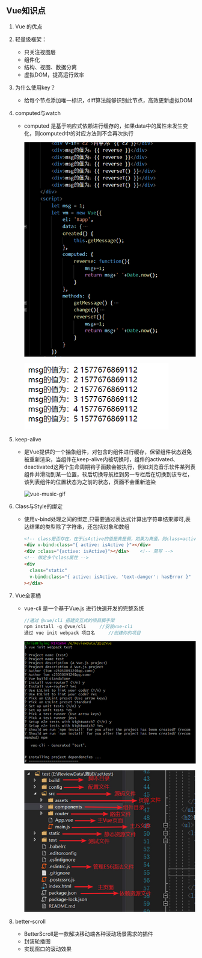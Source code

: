 ## Vue知识点

1. Vue 的优点

2. 轻量级框架：

   - 只关注视图层
   - 组件化
   - 结构、视图、数据分离
   - 虚拟DOM，提高运行效率

3. 为什么使用key？

   - 给每个节点添加唯一标识，diff算法能够识别此节点，高效更新虚拟DOM

4. computed与watch

   - computed 是基于响应式依赖进行缓存的，如果data中的属性未发生变化，则computed中的对应方法则不会再次执行

     ![computed](./image//computed.png)

     ![computed2](./image//computed2.png)

5. keep-alive

   + 是Vue提供的一个抽象组件，对包含的组件进行缓存，保留组件状态避免被重新渲染，当组件在keep-alive内被切换时，组件的activated、deactivated这两个生命周期钩子函数会被执行，例如浏览音乐软件某列表组件并滑动到某一位置，软后切换导航栏到另一专栏后在切换到该专栏，该列表组件的位置状态为之前的状态，页面不会重新渲染

     ![vue-music-gif](./image/vue-music-gif.gif)

6. Class与Style的绑定

   + 使用v-bind处理之间的绑定,只需要通过表达式计算出字符串结果即可,表达结果的类型除了字符串，还包括对象和数组

     ```html
     <!-- class是否存在，在于isActive的值是真是假，如果为真值，则class=active；如果为假值，则class不存在 -->
     <div v-bind:class="{ active: isActive }"></div>
     <div :class="{active: isActive}"></div>	<!-- 简写 -->
     <!-- 绑定多个class属性 -->
     <div
       class="static"
       v-bind:class="{ active: isActive, 'text-danger': hasError }"
     ></div>
     ```

7. Vue全家桶

   - vue-cli 是一个基于Vue.js 进行快速开发的完整系统

     ```js
     //通过 @vue/cli 搭建交互式的项目脚手架
     npm install -g @vue/cli 	 //安装vue-cli
     通过 vue init webpack 项目名	 //创建你的项目
     ```

     ![1575709093252](./image/1575709093252.png)

     ![test2](./image/test2.jpg)
   
8. better-scroll

   + BetterScroll是一款解决移动端各种滚动场景需求的插件
   + 封装轮播图
   + 实现窗口的滚动效果